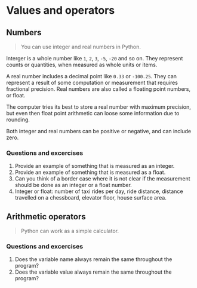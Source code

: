 # Values and operators

## Numbers

> You can use integer and real numbers in Python.

Interger is a whole number like `1`, `2`, `3`, `-5`, `-20` and so on.
They represent counts or quantities, when measured as whole units or items.

A real number includes a decimal point like `0.33` or `-100.25`.
They can represent a result of some computation or measurement that requires fractional precision.
Real numbers are also called a floating point numbers, or float.

The computer tries its best to store a real number with maximum precision,
but even then float point arithmetic can loose some information due to rounding.

Both integer and real numbers can be positive or negative, and can include zero.

### Questions and excercises

1. Provide an example of something that is measured as an integer.
1. Provide an example of something that is measured as a float.
1. Can you think of a border case where it is not clear if the measurement should be done as an integer or a float number.
1. Integer or float: number of taxi rides per day, ride distance, distance travelled on a chessboard, elevator floor, house surface area.

## Arithmetic operators

> Python can work as a simple calculator.

### Questions and excercises

1. Does the variable name always remain the same throughout the program?
1. Does the variable value always remain the same throughout the program?
